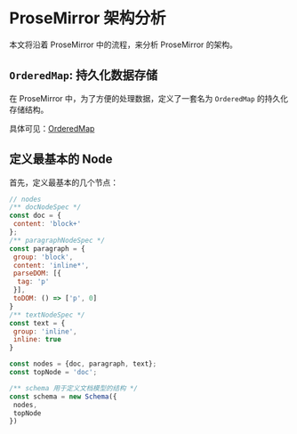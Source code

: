 # ProseMirror 架构分析

本文将沿着 ProseMirror 中的流程，来分析 ProseMirror 的架构。

## `OrderedMap`: 持久化数据存储

在 ProseMirror 中，为了方便的处理数据，定义了一套名为 `OrderedMap` 的持久化存储结构。

具体可见：[OrderedMap](../../OrderedMap/README.md)

## 定义最基本的 Node

首先，定义最基本的几个节点：

```js
// nodes
/** docNodeSpec */
const doc = {
 content: 'block+'
};
/** paragraphNodeSpec */
const paragraph = {
 group: 'block',
 content: 'inline*',
 parseDOM: [{
  tag: 'p'
 }],
 toDOM: () => ['p', 0]
}
/** textNodeSpec */
const text = {
 group: 'inline',
 inline: true
}

const nodes = {doc, paragraph, text};
const topNode = 'doc';

/** schema 用于定义文档模型的结构 */ 
const schema = new Schema({
 nodes,
 topNode
})
```
